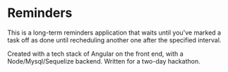 Reminders
=========

This is a long-term reminders application that waits until you've marked a task off as done until recheduling another one after the specified interval.

Created with a tech stack of Angular on the front end, with a Node/Mysql/Sequelize backend.  Written for a two-day hackathon.
